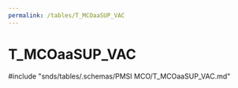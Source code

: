 ```yaml
---
permalink: /tables/T_MCOaaSUP_VAC
---
```

# T\_MCOaaSUP\_VAC
<!-- SPDX-License-Identifier: MPL-2.0 -->

<!-- ATTENTION : Ne pas supprimer ou modifier la ligne ci-dessous -->
#include "snds/tables/.schemas/PMSI MCO/T_MCOaaSUP_VAC.md"
<!-- ATTENTION : Ne pas supprimer ou modifier la ligne ci-dessus -->
